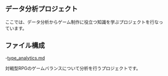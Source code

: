 ## データ分析プロジェクト
ここでは、データ分析からゲーム制作に役立つ知識を学ぶプロジェクトを行なっています。

## ファイル構成
-[type_analytics.md](type_analytics.md/)

対戦型RPGのゲームバランスについて分析を行うプロジェクトです。

